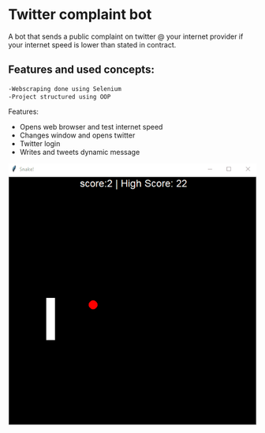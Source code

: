 # Twitter complaint bot

A bot that sends a public complaint on twitter @ your internet provider if 
your internet speed is lower than stated in contract.

## Features and used concepts:

    -Webscraping done using Selenium
    -Project structured using OOP

Features:
- Opens web browser and test internet speed
- Changes window and opens twitter
- Twitter login
- Writes and tweets dynamic message

![](https://github.com/tudorobretin/Snake-Game/blob/master/Snake.gif)


        